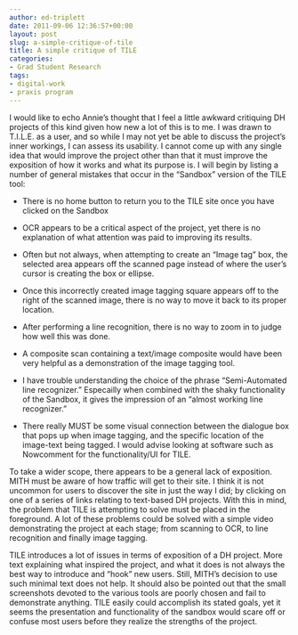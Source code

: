 ```yaml
---
author: ed-triplett
date: 2011-09-06 12:36:57+00:00
layout: post
slug: a-simple-critique-of-tile
title: A simple critique of TILE
categories:
- Grad Student Research
tags:
- digital-work
- praxis program
---
```


I would like to echo Annie’s thought that I feel a little awkward critiquing DH projects of this kind given how new a lot of this is to me. I was drawn to T.I.L.E. as a user, and so while I may not yet be able to discuss the project’s inner workings, I can assess its usability. I cannot come up with any single idea that would improve the project other than that it must improve the exposition of how it works and what its purpose is. I will begin by listing a number of general mistakes that occur in the “Sandbox” version of the TILE tool:



	
  * There is no home button to return you to the TILE site once you have clicked on the Sandbox

	
  * OCR appears to be a critical aspect of the project, yet there is no explanation of what attention was paid to improving its results.

	
  * Often but not always, when attempting to create an “Image tag” box, the selected area appears off the scanned page instead of where the user’s cursor is creating the box or ellipse.

	
  * Once this incorrectly created image tagging square appears off to the right of the scanned image, there is no way to move it back to its proper location.

	
  * After performing a line recognition, there is no way to zoom in to judge how well this was done.

	
  * A composite scan containing a text/image composite would have been very helpful as a demonstration of the image tagging tool.

	
  * I have trouble understanding the choice of the phrase “Semi-Automated line recognizer.” Especailly when combined with the shaky functionality of the Sandbox, it gives the impression of an “almost working line recognizer.”

	
  * There really MUST be some visual connection between the dialogue box that pops up when image tagging, and the specific location of the image-text being tagged. I would advise looking at software such as Nowcomment for the functionality/UI for TILE.


To take a wider scope, there appears to be a general lack of exposition. MITH must be aware of how traffic will get to their site. I think it is not uncommon for users to discover the site in just the way I did; by clicking on one of a series of links relating to text-based DH projects. With this in mind, the problem that TILE is attempting to solve must be placed in the foreground. A lot of these problems could be solved with a simple video demonstrating the project at each stage; from scanning to OCR, to line recognition and finally image tagging.

TILE introduces a lot of issues in terms of exposition of a DH project. More text explaining what inspired the project, and what it does is not always the best way to introduce and “hook” new users. Still, MITH’s decision to use such minimal text does not help. It should also be pointed out that the small screenshots devoted to the various tools are poorly chosen and fail to demonstrate anything. TILE easily could accomplish its stated goals, yet it seems the presentation and functionality of the sandbox would scare off or confuse most users before they realize the strengths of the project.
